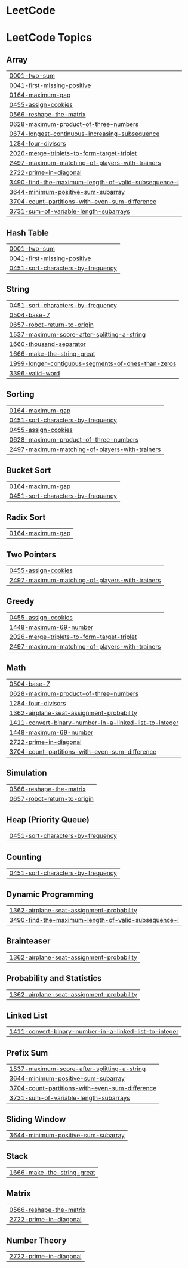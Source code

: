 # LeetCode
<!---LeetCode Topics Start-->
# LeetCode Topics
## Array
|  |
| ------- |
| [0001-two-sum](https://github.com/RSaminathrao/LeetCode/tree/master/0001-two-sum) |
| [0041-first-missing-positive](https://github.com/RSaminathrao/LeetCode/tree/master/0041-first-missing-positive) |
| [0164-maximum-gap](https://github.com/RSaminathrao/LeetCode/tree/master/0164-maximum-gap) |
| [0455-assign-cookies](https://github.com/RSaminathrao/LeetCode/tree/master/0455-assign-cookies) |
| [0566-reshape-the-matrix](https://github.com/RSaminathrao/LeetCode/tree/master/0566-reshape-the-matrix) |
| [0628-maximum-product-of-three-numbers](https://github.com/RSaminathrao/LeetCode/tree/master/0628-maximum-product-of-three-numbers) |
| [0674-longest-continuous-increasing-subsequence](https://github.com/RSaminathrao/LeetCode/tree/master/0674-longest-continuous-increasing-subsequence) |
| [1284-four-divisors](https://github.com/RSaminathrao/LeetCode/tree/master/1284-four-divisors) |
| [2026-merge-triplets-to-form-target-triplet](https://github.com/RSaminathrao/LeetCode/tree/master/2026-merge-triplets-to-form-target-triplet) |
| [2497-maximum-matching-of-players-with-trainers](https://github.com/RSaminathrao/LeetCode/tree/master/2497-maximum-matching-of-players-with-trainers) |
| [2722-prime-in-diagonal](https://github.com/RSaminathrao/LeetCode/tree/master/2722-prime-in-diagonal) |
| [3490-find-the-maximum-length-of-valid-subsequence-i](https://github.com/RSaminathrao/LeetCode/tree/master/3490-find-the-maximum-length-of-valid-subsequence-i) |
| [3644-minimum-positive-sum-subarray](https://github.com/RSaminathrao/LeetCode/tree/master/3644-minimum-positive-sum-subarray) |
| [3704-count-partitions-with-even-sum-difference](https://github.com/RSaminathrao/LeetCode/tree/master/3704-count-partitions-with-even-sum-difference) |
| [3731-sum-of-variable-length-subarrays](https://github.com/RSaminathrao/LeetCode/tree/master/3731-sum-of-variable-length-subarrays) |
## Hash Table
|  |
| ------- |
| [0001-two-sum](https://github.com/RSaminathrao/LeetCode/tree/master/0001-two-sum) |
| [0041-first-missing-positive](https://github.com/RSaminathrao/LeetCode/tree/master/0041-first-missing-positive) |
| [0451-sort-characters-by-frequency](https://github.com/RSaminathrao/LeetCode/tree/master/0451-sort-characters-by-frequency) |
## String
|  |
| ------- |
| [0451-sort-characters-by-frequency](https://github.com/RSaminathrao/LeetCode/tree/master/0451-sort-characters-by-frequency) |
| [0504-base-7](https://github.com/RSaminathrao/LeetCode/tree/master/0504-base-7) |
| [0657-robot-return-to-origin](https://github.com/RSaminathrao/LeetCode/tree/master/0657-robot-return-to-origin) |
| [1537-maximum-score-after-splitting-a-string](https://github.com/RSaminathrao/LeetCode/tree/master/1537-maximum-score-after-splitting-a-string) |
| [1660-thousand-separator](https://github.com/RSaminathrao/LeetCode/tree/master/1660-thousand-separator) |
| [1666-make-the-string-great](https://github.com/RSaminathrao/LeetCode/tree/master/1666-make-the-string-great) |
| [1999-longer-contiguous-segments-of-ones-than-zeros](https://github.com/RSaminathrao/LeetCode/tree/master/1999-longer-contiguous-segments-of-ones-than-zeros) |
| [3396-valid-word](https://github.com/RSaminathrao/LeetCode/tree/master/3396-valid-word) |
## Sorting
|  |
| ------- |
| [0164-maximum-gap](https://github.com/RSaminathrao/LeetCode/tree/master/0164-maximum-gap) |
| [0451-sort-characters-by-frequency](https://github.com/RSaminathrao/LeetCode/tree/master/0451-sort-characters-by-frequency) |
| [0455-assign-cookies](https://github.com/RSaminathrao/LeetCode/tree/master/0455-assign-cookies) |
| [0628-maximum-product-of-three-numbers](https://github.com/RSaminathrao/LeetCode/tree/master/0628-maximum-product-of-three-numbers) |
| [2497-maximum-matching-of-players-with-trainers](https://github.com/RSaminathrao/LeetCode/tree/master/2497-maximum-matching-of-players-with-trainers) |
## Bucket Sort
|  |
| ------- |
| [0164-maximum-gap](https://github.com/RSaminathrao/LeetCode/tree/master/0164-maximum-gap) |
| [0451-sort-characters-by-frequency](https://github.com/RSaminathrao/LeetCode/tree/master/0451-sort-characters-by-frequency) |
## Radix Sort
|  |
| ------- |
| [0164-maximum-gap](https://github.com/RSaminathrao/LeetCode/tree/master/0164-maximum-gap) |
## Two Pointers
|  |
| ------- |
| [0455-assign-cookies](https://github.com/RSaminathrao/LeetCode/tree/master/0455-assign-cookies) |
| [2497-maximum-matching-of-players-with-trainers](https://github.com/RSaminathrao/LeetCode/tree/master/2497-maximum-matching-of-players-with-trainers) |
## Greedy
|  |
| ------- |
| [0455-assign-cookies](https://github.com/RSaminathrao/LeetCode/tree/master/0455-assign-cookies) |
| [1448-maximum-69-number](https://github.com/RSaminathrao/LeetCode/tree/master/1448-maximum-69-number) |
| [2026-merge-triplets-to-form-target-triplet](https://github.com/RSaminathrao/LeetCode/tree/master/2026-merge-triplets-to-form-target-triplet) |
| [2497-maximum-matching-of-players-with-trainers](https://github.com/RSaminathrao/LeetCode/tree/master/2497-maximum-matching-of-players-with-trainers) |
## Math
|  |
| ------- |
| [0504-base-7](https://github.com/RSaminathrao/LeetCode/tree/master/0504-base-7) |
| [0628-maximum-product-of-three-numbers](https://github.com/RSaminathrao/LeetCode/tree/master/0628-maximum-product-of-three-numbers) |
| [1284-four-divisors](https://github.com/RSaminathrao/LeetCode/tree/master/1284-four-divisors) |
| [1362-airplane-seat-assignment-probability](https://github.com/RSaminathrao/LeetCode/tree/master/1362-airplane-seat-assignment-probability) |
| [1411-convert-binary-number-in-a-linked-list-to-integer](https://github.com/RSaminathrao/LeetCode/tree/master/1411-convert-binary-number-in-a-linked-list-to-integer) |
| [1448-maximum-69-number](https://github.com/RSaminathrao/LeetCode/tree/master/1448-maximum-69-number) |
| [2722-prime-in-diagonal](https://github.com/RSaminathrao/LeetCode/tree/master/2722-prime-in-diagonal) |
| [3704-count-partitions-with-even-sum-difference](https://github.com/RSaminathrao/LeetCode/tree/master/3704-count-partitions-with-even-sum-difference) |
## Simulation
|  |
| ------- |
| [0566-reshape-the-matrix](https://github.com/RSaminathrao/LeetCode/tree/master/0566-reshape-the-matrix) |
| [0657-robot-return-to-origin](https://github.com/RSaminathrao/LeetCode/tree/master/0657-robot-return-to-origin) |
## Heap (Priority Queue)
|  |
| ------- |
| [0451-sort-characters-by-frequency](https://github.com/RSaminathrao/LeetCode/tree/master/0451-sort-characters-by-frequency) |
## Counting
|  |
| ------- |
| [0451-sort-characters-by-frequency](https://github.com/RSaminathrao/LeetCode/tree/master/0451-sort-characters-by-frequency) |
## Dynamic Programming
|  |
| ------- |
| [1362-airplane-seat-assignment-probability](https://github.com/RSaminathrao/LeetCode/tree/master/1362-airplane-seat-assignment-probability) |
| [3490-find-the-maximum-length-of-valid-subsequence-i](https://github.com/RSaminathrao/LeetCode/tree/master/3490-find-the-maximum-length-of-valid-subsequence-i) |
## Brainteaser
|  |
| ------- |
| [1362-airplane-seat-assignment-probability](https://github.com/RSaminathrao/LeetCode/tree/master/1362-airplane-seat-assignment-probability) |
## Probability and Statistics
|  |
| ------- |
| [1362-airplane-seat-assignment-probability](https://github.com/RSaminathrao/LeetCode/tree/master/1362-airplane-seat-assignment-probability) |
## Linked List
|  |
| ------- |
| [1411-convert-binary-number-in-a-linked-list-to-integer](https://github.com/RSaminathrao/LeetCode/tree/master/1411-convert-binary-number-in-a-linked-list-to-integer) |
## Prefix Sum
|  |
| ------- |
| [1537-maximum-score-after-splitting-a-string](https://github.com/RSaminathrao/LeetCode/tree/master/1537-maximum-score-after-splitting-a-string) |
| [3644-minimum-positive-sum-subarray](https://github.com/RSaminathrao/LeetCode/tree/master/3644-minimum-positive-sum-subarray) |
| [3704-count-partitions-with-even-sum-difference](https://github.com/RSaminathrao/LeetCode/tree/master/3704-count-partitions-with-even-sum-difference) |
| [3731-sum-of-variable-length-subarrays](https://github.com/RSaminathrao/LeetCode/tree/master/3731-sum-of-variable-length-subarrays) |
## Sliding Window
|  |
| ------- |
| [3644-minimum-positive-sum-subarray](https://github.com/RSaminathrao/LeetCode/tree/master/3644-minimum-positive-sum-subarray) |
## Stack
|  |
| ------- |
| [1666-make-the-string-great](https://github.com/RSaminathrao/LeetCode/tree/master/1666-make-the-string-great) |
## Matrix
|  |
| ------- |
| [0566-reshape-the-matrix](https://github.com/RSaminathrao/LeetCode/tree/master/0566-reshape-the-matrix) |
| [2722-prime-in-diagonal](https://github.com/RSaminathrao/LeetCode/tree/master/2722-prime-in-diagonal) |
## Number Theory
|  |
| ------- |
| [2722-prime-in-diagonal](https://github.com/RSaminathrao/LeetCode/tree/master/2722-prime-in-diagonal) |
<!---LeetCode Topics End-->